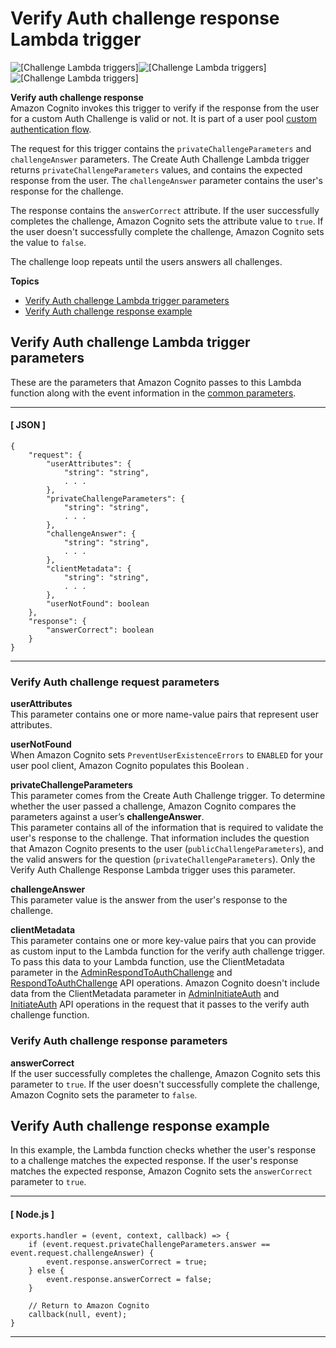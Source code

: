 # Verify Auth challenge response Lambda trigger<a name="user-pool-lambda-verify-auth-challenge-response"></a>

![\[Challenge Lambda triggers\]](http://docs.aws.amazon.com/cognito/latest/developerguide/)![\[Challenge Lambda triggers\]](http://docs.aws.amazon.com/cognito/latest/developerguide/)![\[Challenge Lambda triggers\]](http://docs.aws.amazon.com/cognito/latest/developerguide/)

**Verify auth challenge response**  
Amazon Cognito invokes this trigger to verify if the response from the user for a custom Auth Challenge is valid or not\. It is part of a user pool [custom authentication flow](https://docs.aws.amazon.com/cognito/latest/developerguide/amazon-cognito-user-pools-authentication-flow.html#amazon-cognito-user-pools-custom-authentication-flow)\.

The request for this trigger contains the `privateChallengeParameters` and `challengeAnswer` parameters\. The Create Auth Challenge Lambda trigger returns `privateChallengeParameters` values, and contains the expected response from the user\. The `challengeAnswer` parameter contains the user's response for the challenge\.

The response contains the `answerCorrect` attribute\. If the user successfully completes the challenge, Amazon Cognito sets the attribute value to `true`\. If the user doesn't successfully complete the challenge, Amazon Cognito sets the value to `false`\.

The challenge loop repeats until the users answers all challenges\.

**Topics**
+ [Verify Auth challenge Lambda trigger parameters](#cognito-user-pools-lambda-trigger-syntax-verify-auth-challenge)
+ [Verify Auth challenge response example](#aws-lambda-triggers-verify-auth-challenge-response-example)

## Verify Auth challenge Lambda trigger parameters<a name="cognito-user-pools-lambda-trigger-syntax-verify-auth-challenge"></a>

These are the parameters that Amazon Cognito passes to this Lambda function along with the event information in the [common parameters](https://docs.aws.amazon.com/cognito/latest/developerguide/cognito-user-identity-pools-working-with-aws-lambda-triggers.html#cognito-user-pools-lambda-trigger-syntax-shared)\.

------
#### [ JSON ]

```
{
    "request": {
        "userAttributes": {
            "string": "string",
            . . .
        },
        "privateChallengeParameters": {
            "string": "string",
            . . .
        },
        "challengeAnswer": {
            "string": "string",
            . . .
        },
        "clientMetadata": {
            "string": "string",
            . . .
        },
        "userNotFound": boolean
    },
    "response": {
        "answerCorrect": boolean
    }
}
```

------

### Verify Auth challenge request parameters<a name="cognito-user-pools-lambda-trigger-syntax-verify-auth-challenge-request"></a>

**userAttributes**  
This parameter contains one or more name\-value pairs that represent user attributes\.

**userNotFound**  
When Amazon Cognito sets `PreventUserExistenceErrors` to `ENABLED` for your user pool client, Amazon Cognito populates this Boolean \.

**privateChallengeParameters**  
This parameter comes from the Create Auth Challenge trigger\. To determine whether the user passed a challenge, Amazon Cognito compares the parameters against a user’s **challengeAnswer**\.  
This parameter contains all of the information that is required to validate the user's response to the challenge\. That information includes the question that Amazon Cognito presents to the user \(`publicChallengeParameters`\), and the valid answers for the question \(`privateChallengeParameters`\)\. Only the Verify Auth Challenge Response Lambda trigger uses this parameter\. 

**challengeAnswer**  
This parameter value is the answer from the user's response to the challenge\.

**clientMetadata**  
This parameter contains one or more key\-value pairs that you can provide as custom input to the Lambda function for the verify auth challenge trigger\. To pass this data to your Lambda function, use the ClientMetadata parameter in the [AdminRespondToAuthChallenge](https://docs.aws.amazon.com/cognito-user-identity-pools/latest/APIReference/API_AdminRespondToAuthChallenge.html) and [RespondToAuthChallenge](https://docs.aws.amazon.com/cognito-user-identity-pools/latest/APIReference/API_RespondToAuthChallenge.html) API operations\. Amazon Cognito doesn't include data from the ClientMetadata parameter in [AdminInitiateAuth](https://docs.aws.amazon.com/cognito-user-identity-pools/latest/APIReference/API_AdminInitiateAuth.html) and [InitiateAuth](https://docs.aws.amazon.com/cognito-user-identity-pools/latest/APIReference/API_InitiateAuth.html) API operations in the request that it passes to the verify auth challenge function\.

### Verify Auth challenge response parameters<a name="cognito-user-pools-lambda-trigger-syntax-verify-auth-challenge-response"></a>

**answerCorrect**  
If the user successfully completes the challenge, Amazon Cognito sets this parameter to `true`\. If the user doesn't successfully complete the challenge, Amazon Cognito sets the parameter to `false`\. 

## Verify Auth challenge response example<a name="aws-lambda-triggers-verify-auth-challenge-response-example"></a>

In this example, the Lambda function checks whether the user's response to a challenge matches the expected response\. If the user's response matches the expected response, Amazon Cognito sets the `answerCorrect` parameter to `true`\.

------
#### [ Node\.js ]

```
exports.handler = (event, context, callback) => {
    if (event.request.privateChallengeParameters.answer == event.request.challengeAnswer) {
        event.response.answerCorrect = true;
    } else {
        event.response.answerCorrect = false;
    }

    // Return to Amazon Cognito
    callback(null, event);
}
```

------